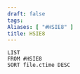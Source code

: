 ```yaml
---
draft: false
tags:
Aliases: [ "#HSIE8" ]
title: HSIE8
---
```

```dataview
LIST
FROM #HSIE8 
SORT file.ctime DESC
```
